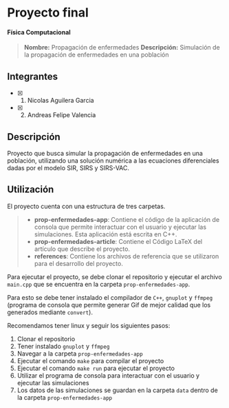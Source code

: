 # Proyecto final
#### Física Computacional

> **Nombre:** Propagación de enfermedades
> **Descripción:** Simulación de la propagación de enfermedades en una población

## Integrantes
- [x] 1. Nicolas Aguilera Garcia
- [x] 2. Andreas Felipe Valencia

## Descripción
Proyecto que busca simular la propagación de enfermedades en una población, utilizando una solución numérica a las ecuaciones diferenciales dadas por el modelo SIR, SIRS y SIRS-VAC.

## Utilización
El proyecto cuenta con una estructura de tres carpetas. 

> - **prop-enfermedades-app**: Contiene el código de la aplicación de consola que permite interactuar con el usuario y ejecutar las simulaciones. Esta aplicación está escrita en C++.
> - **prop-enfermedades-article**: Contiene el Código LaTeX del artículo que describe el proyecto.
> - **references**: Contiene los archivos de referencia que se utilizaron para el desarrollo del proyecto.

Para ejecutar el proyecto, se debe clonar el repositorio y ejecutar el archivo `main.cpp` que se encuentra en la carpeta `prop-enfermedades-app`.

Para esto se debe tener instalado el compilador de `C++`, `gnuplot` y `ffmpeg` (programa de consola que permite generar Gif de mejor calidad que los generados mediante `convert`).

Recomendamos tener linux y seguir los siguientes pasos:

1. Clonar el repositorio
2. Tener instalado `gnuplot` y `ffmpeg`
3. Navegar a la carpeta `prop-enfermedades-app`
4. Ejecutar el comando `make` para compilar el proyecto
5. Ejecutar el comando `make run` para ejecutar el proyecto
6. Utilizar el programa de consola para interactuar con el usuario y ejecutar las simulaciones
7. Los datos de las simulaciones se guardan en la carpeta `data` dentro de la carpeta `prop-enfermedades-app`

